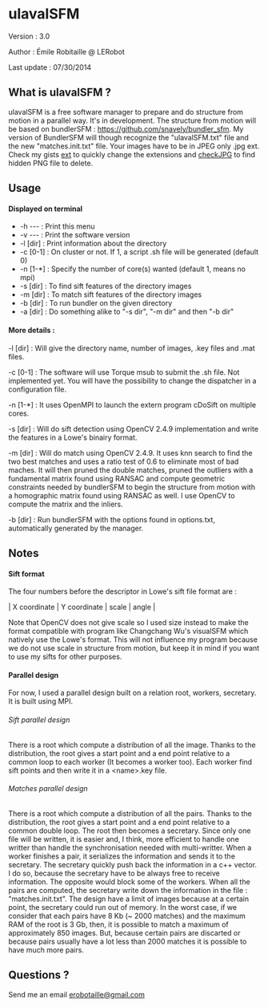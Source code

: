 ulavalSFM
=========

Version : 3.0

Author : Émile Robitaille @ LERobot

Last update : 07/30/2014

What is ulavalSFM ?
-------------------

ulavalSFM is a free software manager to prepare and do structure from motion in a parallel way. It's in development. The structure from motion will be based on bundlerSFM : https://github.com/snavely/bundler_sfm. My version of BundlerSFM will though recognize the "ulavalSFM.txt" file and the new "matches.init.txt" file. Your images have to be in JPEG only .jpg ext. Check my gists <a href=https://gist.github.com/LERobot/dbcc6385d83442013592>ext</a> to quickly change the extensions and <a href=https://gist.github.com/LERobot/3985e40fb8e941f90c5c>checkJPG</a> to find hidden PNG file to delete.

Usage
-----

#### Displayed on terminal

* -h  ---      : Print this menu
* -v  ---      : Print the software version
* -l [dir]     : Print information about the directory
* -c [0-1]     : On cluster or not. If 1, a script .sh file will be generated (default 0)
* -n [1-*]     : Specify the number of core(s) wanted (default 1, means no mpi)
* -s [dir]     : To find sift features of the directory images
* -m [dir]     : To match sift features of the directory images
* -b [dir]     : To run bundler on the given directory
* -a [dir]     : Do something alike to "-s dir", "-m dir" and then "-b dir"

#### More details :

-l [dir] : Will give the directory name, number of images, .key files and .mat files.

-c [0-1] : The software will use Torque msub to submit the .sh file. Not implemented yet. You will have the possibility to change the dispatcher in a configuration file.

-n [1-*] : It uses OpenMPI to launch the extern program cDoSift on multiple cores.

-s [dir] : Will do sift detection using OpenCV 2.4.9 implementation and write the features in a Lowe's binairy format.

-m [dir] : Will do match using OpenCV 2.4.9. It uses knn search to find the two best matches and uses a ratio test of 0.6 to eliminate most of bad maches. It will then pruned the double matches, pruned the outliers with a fundamental matrix found using RANSAC and compute geometric constraints needed by bundlerSFM to begin the structure from motion with a homographic matrix found using RANSAC as well. I use OpenCV to compute the matrix and the inliers.

-b [dir] : Run bundlerSFM with the options found in options.txt, automatically generated by the manager.

Notes
-----

#### Sift format

The four numbers before the descriptor in Lowe's sift file format are : 

| X coordinate | Y coordinate | scale | angle |

Note that OpenCV does not give scale so I used size instead to make the format compatible with program like Changchang Wu's visualSFM which natively use the Lowe's format. This will not influence my program because we do not use scale in structure from motion, but keep it in mind if you want to use my sifts for other purposes. 

#### Parallel design

For now, I used a parallel design built on a relation root, workers, secretary. It is built using MPI.

###### Sift parallel design

There is a root which compute a distribution of all the image. Thanks to the distribution, the root gives a start point and a end point relative to a common loop to each worker (It becomes a worker too). Each worker find sift points and then write it in a \<name\>.key file.

###### Matches parallel design

There is a root which compute a distribution of all the pairs. Thanks to the distribution, the root gives a start point and a end point relative to a common double loop. The root then becomes a secretary. Since only one file will be written, it is easier and, I think, more efficient to handle one writter than handle the synchronisation needed with multi-writter. When a worker finishes a pair, it serializes the information and sends it to the secretary. The secretary quickly push back the information in a c++ vector. I do so, because the secretary have to be always free to receive information. The opposite would block some of the workers. When all the pairs are computed, the secretary write down the information in the file : "matches.init.txt". The design have a limit of images because at a certain point, the secretary could run out of memory. In the worst case, if we consider that each pairs have 8 Kb (~ 2000 matches) and the maximum RAM of the root is 3 Gb, then, it is possible to match a maximum of approximately 850 images. But, because certain pairs are discarted or because pairs usually have a lot less than 2000 matches it is possible to have much more pairs.

Questions ? 
-----------

Send me an email
erobotaille@gmail.com









